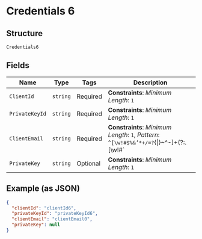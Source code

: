 
# Credentials 6

## Structure

`Credentials6`

## Fields

| Name | Type | Tags | Description |
|  --- | --- | --- | --- |
| `ClientId` | `string` | Required | **Constraints**: *Minimum Length*: `1` |
| `PrivateKeyId` | `string` | Required | **Constraints**: *Minimum Length*: `1` |
| `ClientEmail` | `string` | Required | **Constraints**: *Minimum Length*: `1`, *Pattern*: `^[\w!#$%&’*+/=?`{\|}~^-]+(?:\.[\w!#$%&’*+/=?`{\|}~^-]+)*@(?:[a-zA-Z0-9-]+\.)+[a-zA-Z]{2,6}$` |
| `PrivateKey` | `string` | Optional | **Constraints**: *Minimum Length*: `1` |

## Example (as JSON)

```json
{
  "clientId": "clientId6",
  "privateKeyId": "privateKeyId6",
  "clientEmail": "clientEmail0",
  "privateKey": null
}
```


